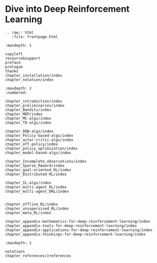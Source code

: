 

<!--
 * @version:
 * @Author:  StevenJokess（蔡舒起） https://github.com/StevenJokess
 * @Date: 2023-02-26 16:55:09
 * @LastEditors:  StevenJokess（蔡舒起） https://github.com/StevenJokess
 * @LastEditTime: 2023-04-09 20:43:26
 * @Description:
 * @Help me: 如有帮助，请赞助，失业3年了。![支付宝收款码](https://github.com/StevenJokess/d2rl/blob/master/img/%E6%94%B6.jpg)
 * @TODO::
 * @Reference:
-->

Dive into Deep Reinforcement Learning
========================

```eval_rst
.. raw:: html
   :file: frontpage.html
```

```toc
:maxdepth: 1

copyleft
resource&support
preface
prologue
thanks
chapter_installation/index
chapter_notation/index
```


```toc
:maxdepth: 2
:numbered:

chapter_introduction/index
chapter_preliminaries/index
chapter_Bandits/index
chapter_MDP/index
chapter_MC-algs/index
chapter_TD-algs/index

chapter_DQN-algs/index
chapter_Policy-based-algs/index
chapter_actor-critic-algs/index
chapter_off-policy/index
chapter_policy_optimization/index
chapter_model-based-algs/index

chapter_Incomplete_observations/index
chapter_Sparse_Reward/index
chapter_goal-oriented_RL/index
chapter_Distributed-RL/index

chapter_IL-algs/index
chapter_multi-agent_RL/index
chapter_multi-agent_DRL/index


chapter_offline_RL/index
chapter_unsupervised_RL/index
chapter_meta_RL/index

chapter_appendix-mathematics-for-deep-reinforcement-learning/index
chapter_appendix-tools-for-deep-reinforcement-learning/index
chapter_appendix-applications-for-deep-reinforcement-learning/index
chapter_appendix-thinkings-for-deep-reinforcement-learning/index

```


```toc
:maxdepth: 1

notations
chapter_references/zreferences



```



[1]: https://github.com/d2l-ai/d2l-en/edit/master/chapter_reinforcement-learning/index.md
[2]: https://github.com/d2l-ai/d2l-en/edit/master/index.md

